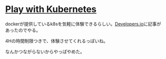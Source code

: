 # [Play with Kubernetes](https://labs.play-with-k8s.com)

dockerが提供しているk8sを気軽に体験できるらしい。[Developers.io](https://dev.classmethod.jp/etc/kubernetes-playground/)に記事があったのでやる。

4Hの時間制限つきで、体験させてくれるっぽいね。


なんかつながらないからやっぱやめた。
